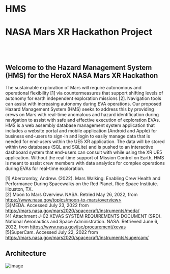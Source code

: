 # HMS
<H1>NASA Mars XR Hackathon Project</H1><br><br>
 
<H2>Welcome to the Hazard Management System (HMS) for the HeroX NASA Mars XR Hackathon</H2>

The sustainable exploration of Mars will require autonomous and operational flexibility [1] via countermeasures that support shifting levels of autonomy for earth independent exploration missions [2]. Navigation tools can assist with increasing autonomy during EVA operations. Our proposed Hazard Management System (HMS) seeks to address this by providing crews on Mars with real-time anomalous and hazard identification during navigation to assist with safe and effective execution of exploration EVAs. HMS is a web assembly database management system application that includes a website portal and mobile application (Android and Apple) for business end-users to sign-in and login to easily manage data that is needed for end-users within the UE5 XR application. The data will be stored within two databases (SQL and SQLite) and is pushed to an interactive dashboard system that end-users can consult with while using the XR UE5 application. Without the real-time support of Mission Control on Earth, HMS is meant to assist crew members with data analytics for complex operations during EVAs for real-time exploration.

[1] Abercromby, Andrew. (2022). Mars Walking: Enabling Crew Health and Performance During Spacewalks on the Red Planet. Rice Space Institute. Houston, TX.<br>
[2] Moon to Mars Overview. NASA. Retried May 26, 2022, from https://www.nasa.gov/topics/moon-to-mars/overview><br>
[3]MEDA. Accessed July 23, 2022 from https://mars.nasa.gov/mars2020/spacecraft/instruments/meda/<br>
[4] Attachment J-02 XEVAS SYSTEM REQUIREMENTS DOCUMENT (SRD). National Aeronautics and Space Administration. NASA. Retrieved June 6, 2022, from https://www.nasa.gov/jsc/procurement/xevas<br>
[5]SuperCam. Accessed July 22, 2022 from https://mars.nasa.gov/mars2020/spacecraft/instruments/supercam/<br>

<H2><b>Architecture</b></H2> 

 ![image](https://user-images.githubusercontent.com/5480431/181408849-81c5c5b4-2e7b-4cb6-a5d4-5f70694d28ff.png)

